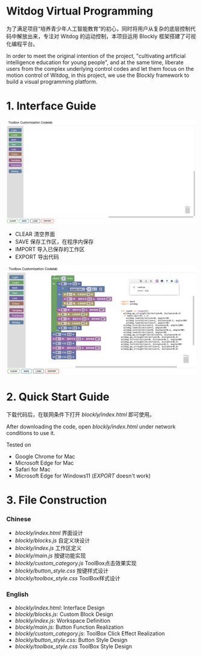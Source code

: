 # Witdog Virtual Programming

为了满足项目“培养青少年人工智能教育”的初心，同时将用户从复杂的底层控制代码中解放出来，专注对 Witdog 的运动控制，本项目运用 Blockly 框架搭建了可视化编程平台。

In order to meet the original intention of the project, "cultivating artificial intelligence education for young people", and at the same time, liberate users from the complex underlying control codes and let them focus on the motion control of Witdog, in this project, we use the Blockly framework to build a visual programming platform.

# 1. Interface Guide
![interface](https://github.com/zgchen33/witdog_ros/raw/blockly/image/interface.png)


- CLEAR 清空界面
- SAVE 保存工作区，在程序内保存
- IMPORT 导入已保存的工作区
- EXPORT 导出代码

![export](https://github.com/zgchen33/witdog_ros/raw/blockly/image/export.png)

# 2. Quick Start Guide

下载代码后，在联网条件下打开 *blockly/index.html* 即可使用。

After downloading the code, open *blockly/index.html* under network conditions to use it.

Tested on

* Google Chrome for Mac
* Microsoft Edge for Mac
* Safari for Mac
* Microsoft Edge for Windows11 (*EXPORT* doesn't work)

# 3. File Construction
### Chinese

- *blockly/index.html* 界面设计
- *blockly/blocks.js* 自定义块设计
- *blockly/index.js* 工作区定义
- *blockly/main.js* 按键功能实现
- *blockly/custom_category.js* ToolBox点击效果实现
- *blockly/button_style.css* 按键样式设计
- *blockly/toolbox_style.css* ToolBox样式设计

### English
- *blockly/index.html*: Interface Design
- *blockly/blocks.js*: Custom Block Design
- *blockly/index.js*: Workspace Definition
- *blockly/main.js*: Button Function Realization
- *blockly/custom_category.js*: ToolBox Click Effect Realization
- *blockly/button_style.css*: Button Style Design
- *blockly/toolbox_style.css* ToolBox Style Design
